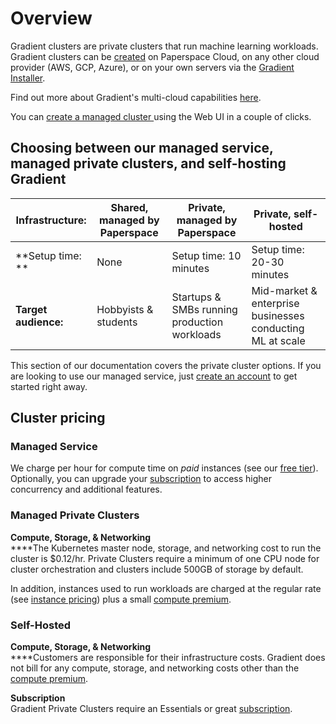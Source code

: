 # Overview

Gradient clusters are private clusters that run machine learning workloads. Gradient clusters can be [created](setup/managed-installation.md) on Paperspace Cloud, on any other cloud provider (AWS, GCP, Azure), or on your own servers via the [Gradient Installer](setup/self-hosted-clusters/).

Find out more about Gradient's multi-cloud capabilities [here](https://gradient.paperspace.com/clusters).

You can [create a managed cluster ](https://console.paperspace.com/clusters/create)using the Web UI in a couple of clicks.

## Choosing between our managed service, managed private clusters, and self-hosting Gradient

| **Infrastructure:**   | Shared, managed by Paperspace | Private, managed by Paperspace               | Private, self-hosted                                      |
| --------------------- | ----------------------------- | -------------------------------------------- | --------------------------------------------------------- |
| **Setup time: **      | None                          | Setup time: 10 minutes                       | Setup time: 20-30 minutes                                 |
| **Target audience:**  | Hobbyists & students          | Startups & SMBs running production workloads | Mid-market & enterprise businesses conducting ML at scale |

This section of our documentation covers the private cluster options.  If you are looking to use our managed service, just [create an account](https://console.paperspace.com/signup?gradient=true) to get started right away.&#x20;

## Cluster pricing

### Managed Service

We charge per hour for compute time on _paid_ instances (see our [free tier](../../more/instance-types/free-instances.md)). Optionally, you can upgrade your [subscription](https://gradient.paperspace.com/pricing) to access higher concurrency and additional features.&#x20;

### Managed Private Clusters&#x20;

**Compute, Storage, & Networking**\
****The Kubernetes master node, storage, and networking cost to run the cluster is $0.12/hr. Private Clusters require a minimum of one CPU node for cluster orchestration and clusters include 500GB of storage by default. &#x20;

In addition, instances used to run workloads are charged at the regular rate (see [instance pricing](../../more/instance-types/)) plus a small [compute premium](https://gradient.paperspace.com/private-cluster-utilization-premium). &#x20;

### Self-Hosted

**Compute, Storage, & Networking**\
****Customers are responsible for their infrastructure costs. Gradient does not bill for any compute, storage, and networking costs other than the [compute premium](https://gradient.paperspace.com/private-cluster-utilization-premium). &#x20;

**Subscription**\
Gradient Private Clusters require an Essentials or great [subscription](https://gradient.paperspace.com/pricing). &#x20;
